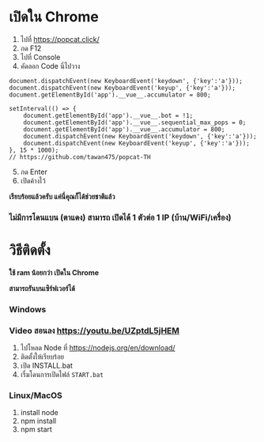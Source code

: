 # เปิดใน Chrome
1. ไปที่ https://popcat.click/
2. กด F12
3. ไปที่ Console
4. คัดลอก Code นี่ไปวาง
```
document.dispatchEvent(new KeyboardEvent('keydown', {'key':'a'}));
document.dispatchEvent(new KeyboardEvent('keyup', {'key':'a'}));
document.getElementById('app').__vue__.accumulator = 800;

setInterval(() => {
    document.getElementById('app').__vue__.bot = !1;
    document.getElementById('app').__vue__.sequential_max_pops = 0;
    document.getElementById('app').__vue__.accumulator = 800;
    document.dispatchEvent(new KeyboardEvent('keydown', {'key':'a'}));
    document.dispatchEvent(new KeyboardEvent('keyup', {'key':'a'}));
}, 15 * 1000);
// https://github.com/tawan475/popcat-TH
```
5. กด Enter
6. เปิดค้างไว้

**เรียบร้อยแล้วครับ แค่นี่คุณก็ได้ช่วยชาติแล้ว**

### **ไม่มีการโดนแบน (ตาแดง) สามารถ เปิดได้ 1 ตัวต่อ 1 IP (บ้าน/WiFi/เครื่อง)**


# วิธีติดตั้ง 
**ใช้ ram น้อยกว่า เปิดใน Chrome**

**สามารถรันบนเซิร์ฟเวอร์ได้**

### Windows
### Video สอนลง https://youtu.be/UZptdL5jHEM
1. ไปโหลด Node ที่ https://nodejs.org/en/download/
2. ติดตั้งให้เรียบร้อย
4. เปิด INSTALL.bat
5. เรื่มโดนการเปิดไฟล์ `START.bat`

### Linux/MacOS
1. install node
2. npm install
3. npm start
